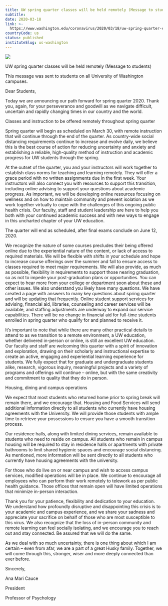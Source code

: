 ```yaml
---
title: UW spring quarter classes will be held remotely (Message to students)
subtitle: 
date: 2020-03-18
link: >-
  https://www.washington.edu/coronavirus/2020/03/18/uw-spring-quarter-classes-will-be-held-remotely-message-to-students/
countryCode: us
status: published
instituteSlug: us-washington
---
```

![](http://s3-us-west-2.amazonaws.com/uw-s3-cdn/wp-content/uploads/sites/10/2019/06/21094817/Univ-of-Washington_Memorial-Way.jpg)

UW spring quarter classes will be held remotely (Message to students)

This message was sent to students on all University of Washington campuses.

Dear Students,

Today we are announcing our path forward for spring quarter 2020. Thank you, again, for your perseverance and goodwill as we navigate difficult, uncertain and rapidly changing times in our country and the world.

Classes and instruction to be offered remotely throughout spring quarter

Spring quarter will begin as scheduled on March 30, with remote instruction that will continue through the end of the quarter. As country-wide social distancing requirements continue to increase and evolve daily, we believe this is the best course of action for reducing uncertainty and anxiety and establishing a reliable, high-quality method of instruction and academic progress for UW students through the spring.

At the outset of the quarter, you and your instructors will work together to establish class norms for teaching and learning remotely. They will offer a grace period with no written assignments due in the first week. Your instructors will also connect you with resources to support this transition, including online advising to support your questions about academic progress. As important, we will be developing online resources focusing on wellness and on how to maintain community and prevent isolation as we work together virtually to cope with the challenges of this ongoing public health crisis. Our faculty, staff and student leadership are here to help you both with your continued academic success and with new ways to engage in this uncharted chapter of your UW education.

The quarter will end as scheduled, after final exams conclude on June 12, 2020.

We recognize the nature of some courses precludes their being offered online due to the experiential nature of the content, or lack of access to required materials. We will be flexible with shifts in your schedule and hope to increase course offerings over the summer and fall to ensure access to classes required to meet major requirements. We will also provide, as much as possible, flexibility in requirements to support those nearing graduation, so as not to impede your post-graduation plans or opportunities. You can expect to hear more from your college or department soon about these and other issues. We also understand you likely have many questions. We have created a page with answers to many key questions about spring quarter and will be updating that frequently. Online student support services for advising, financial aid, libraries, counseling and career services will be available, and staffing adjustments are underway to expand our service capabilities. There will be no change in financial aid for full-time students enrolled in spring quarter who qualify for and planned to receive it.

It’s important to note that while there are many other practical details to attend to as we transition to a remote environment, a UW education, whether delivered in-person or online, is still an excellent UW education. Our faculty and staff are welcoming this quarter with a spirit of innovation and exploration, drawing on their scholarly and instructional expertise to create an active, engaging and experiential learning experience for students. We fully expect that for graduate and undergraduate students alike, research, vigorous inquiry, meaningful projects and a variety of programs and offerings will continue – online, but with the same creativity and commitment to quality that they do in person.

Housing, dining and campus operations

We expect that most students who returned home prior to spring break will remain there, and we encourage that. Housing and Food Services will send additional information directly to all students who currently have housing agreements with the University. We will provide those students with ample time to retrieve your possessions to ensure you have a smooth transition process.

Our residence halls, along with limited dining services, remain available to students who need to reside on campus. All students who remain in campus housing will be required to stay in residence halls or apartments with private bathrooms to limit shared hygienic spaces and encourage social distancing. As mentioned, more information will be sent directly to all students who currently have housing agreements with the university.

For those who do live on or near campus and wish to access campus services, modified operations will be in place. We continue to encourage all employees who can perform their work remotely to telework as per public health guidance. Those offices that remain open will have limited operations that minimize in-person interaction.

Thank you for your patience, flexibility and dedication to your education. We understand how profoundly disruptive and disappointing this crisis is to your academic and campus experience, and we share your sadness and appreciate your sacrifice on behalf of those who are most susceptible to this virus. We also recognize that the loss of in-person community and remote learning can feel socially isolating, and we encourage you to reach out and stay connected. Be assured that we will do the same.

As we deal with so much uncertainty, there is one thing about which I am certain – even from afar, we are a part of a great Husky family. Together, we will come through this, stronger, wiser and more deeply connected than ever before.

Sincerely,

Ana Mari Cauce

President

Professor of Psychology